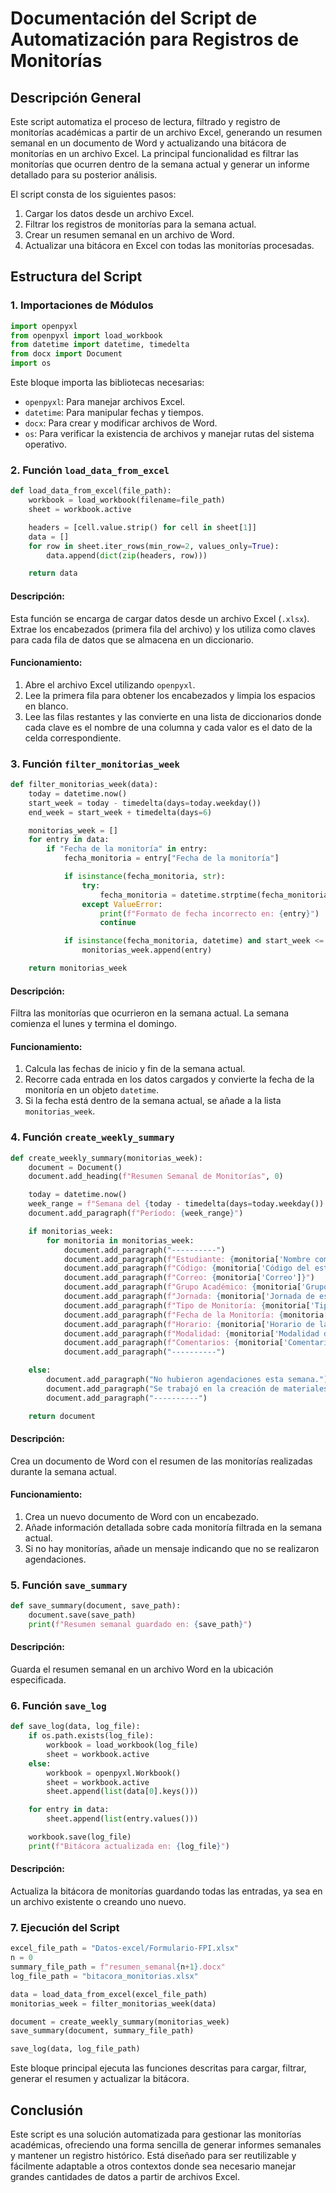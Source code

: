 # Documentación del Script de Automatización para Registros de Monitorías

## Descripción General

Este script automatiza el proceso de lectura, filtrado y registro de monitorías académicas a partir de un archivo Excel, generando un resumen semanal en un documento de Word y actualizando una bitácora de monitorías en un archivo Excel. La principal funcionalidad es filtrar las monitorías que ocurren dentro de la semana actual y generar un informe detallado para su posterior análisis.

El script consta de los siguientes pasos:
1. Cargar los datos desde un archivo Excel.
2. Filtrar los registros de monitorías para la semana actual.
3. Crear un resumen semanal en un archivo de Word.
4. Actualizar una bitácora en Excel con todas las monitorías procesadas.

## Estructura del Script

### 1. Importaciones de Módulos

```python
import openpyxl
from openpyxl import load_workbook
from datetime import datetime, timedelta
from docx import Document
import os
```

Este bloque importa las bibliotecas necesarias:
- `openpyxl`: Para manejar archivos Excel.
- `datetime`: Para manipular fechas y tiempos.
- `docx`: Para crear y modificar archivos de Word.
- `os`: Para verificar la existencia de archivos y manejar rutas del sistema operativo.

### 2. Función `load_data_from_excel`

```python
def load_data_from_excel(file_path):
    workbook = load_workbook(filename=file_path)
    sheet = workbook.active

    headers = [cell.value.strip() for cell in sheet[1]]
    data = []
    for row in sheet.iter_rows(min_row=2, values_only=True):
        data.append(dict(zip(headers, row)))

    return data
```

#### **Descripción**:
Esta función se encarga de cargar datos desde un archivo Excel (`.xlsx`). Extrae los encabezados (primera fila del archivo) y los utiliza como claves para cada fila de datos que se almacena en un diccionario.

#### **Funcionamiento**:
1. Abre el archivo Excel utilizando `openpyxl`.
2. Lee la primera fila para obtener los encabezados y limpia los espacios en blanco.
3. Lee las filas restantes y las convierte en una lista de diccionarios donde cada clave es el nombre de una columna y cada valor es el dato de la celda correspondiente.

### 3. Función `filter_monitorias_week`

```python
def filter_monitorias_week(data):
    today = datetime.now()
    start_week = today - timedelta(days=today.weekday())
    end_week = start_week + timedelta(days=6)

    monitorias_week = []
    for entry in data:
        if "Fecha de la monitoría" in entry:
            fecha_monitoria = entry["Fecha de la monitoría"]

            if isinstance(fecha_monitoria, str):
                try:
                    fecha_monitoria = datetime.strptime(fecha_monitoria, "%d/%m/%Y")
                except ValueError:
                    print(f"Formato de fecha incorrecto en: {entry}")
                    continue

            if isinstance(fecha_monitoria, datetime) and start_week <= fecha_monitoria <= end_week:
                monitorias_week.append(entry)

    return monitorias_week
```

#### **Descripción**:
Filtra las monitorías que ocurrieron en la semana actual. La semana comienza el lunes y termina el domingo.

#### **Funcionamiento**:
1. Calcula las fechas de inicio y fin de la semana actual.
2. Recorre cada entrada en los datos cargados y convierte la fecha de la monitoría en un objeto `datetime`.
3. Si la fecha está dentro de la semana actual, se añade a la lista `monitorias_week`.

### 4. Función `create_weekly_summary`

```python
def create_weekly_summary(monitorias_week):
    document = Document()
    document.add_heading(f"Resumen Semanal de Monitorías", 0)

    today = datetime.now()
    week_range = f"Semana del {today - timedelta(days=today.weekday()):%d/%m/%Y} al {(today + timedelta(days=6 - today.weekday())):%d/%m/%Y}"
    document.add_paragraph(f"Período: {week_range}")

    if monitorias_week:
        for monitoria in monitorias_week:
            document.add_paragraph("----------")
            document.add_paragraph(f"Estudiante: {monitoria['Nombre completo del estudiante']}")
            document.add_paragraph(f"Código: {monitoria['Código del estudiante']}")
            document.add_paragraph(f"Correo: {monitoria['Correo']}")
            document.add_paragraph(f"Grupo Académico: {monitoria['Grupo académico']}")
            document.add_paragraph(f"Jornada: {monitoria['Jornada de estudios']}")
            document.add_paragraph(f"Tipo de Monitoría: {monitoria['Tipo de monitoría recibida']}")
            document.add_paragraph(f"Fecha de la Monitoría: {monitoria['Fecha de la monitoría']}")
            document.add_paragraph(f"Horario: {monitoria['Horario de la monitoría']}")
            document.add_paragraph(f"Modalidad: {monitoria['Modalidad de la monitoría']}")
            document.add_paragraph(f"Comentarios: {monitoria['Comentarios adicionales']}")
            document.add_paragraph("----------")

    else:
        document.add_paragraph("No hubieron agendaciones esta semana.")
        document.add_paragraph("Se trabajó en la creación de materiales de apoyo para los estudiantes.")
        document.add_paragraph("----------")

    return document
```

#### **Descripción**:
Crea un documento de Word con el resumen de las monitorías realizadas durante la semana actual.

#### **Funcionamiento**:
1. Crea un nuevo documento de Word con un encabezado.
2. Añade información detallada sobre cada monitoría filtrada en la semana actual.
3. Si no hay monitorías, añade un mensaje indicando que no se realizaron agendaciones.

### 5. Función `save_summary`

```python
def save_summary(document, save_path):
    document.save(save_path)
    print(f"Resumen semanal guardado en: {save_path}")
```

#### **Descripción**:
Guarda el resumen semanal en un archivo Word en la ubicación especificada.

### 6. Función `save_log`

```python
def save_log(data, log_file):
    if os.path.exists(log_file):
        workbook = load_workbook(log_file)
        sheet = workbook.active
    else:
        workbook = openpyxl.Workbook()
        sheet = workbook.active
        sheet.append(list(data[0].keys()))

    for entry in data:
        sheet.append(list(entry.values()))

    workbook.save(log_file)
    print(f"Bitácora actualizada en: {log_file}")
```

#### **Descripción**:
Actualiza la bitácora de monitorías guardando todas las entradas, ya sea en un archivo existente o creando uno nuevo.

### 7. Ejecución del Script

```python
excel_file_path = "Datos-excel/Formulario-FPI.xlsx"
n = 0
summary_file_path = f"resumen_semanal{n+1}.docx"
log_file_path = "bitacora_monitorias.xlsx"

data = load_data_from_excel(excel_file_path)
monitorias_week = filter_monitorias_week(data)

document = create_weekly_summary(monitorias_week)
save_summary(document, summary_file_path)

save_log(data, log_file_path)
```

Este bloque principal ejecuta las funciones descritas para cargar, filtrar, generar el resumen y actualizar la bitácora.

## Conclusión

Este script es una solución automatizada para gestionar las monitorías académicas, ofreciendo una forma sencilla de generar informes semanales y mantener un registro histórico. Está diseñado para ser reutilizable y fácilmente adaptable a otros contextos donde sea necesario manejar grandes cantidades de datos a partir de archivos Excel.
